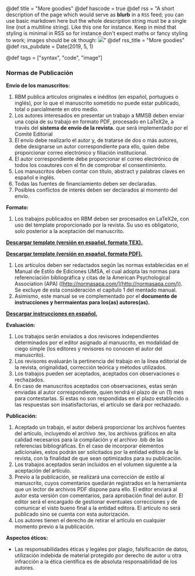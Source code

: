 @def title = "More goodies"
@def hascode = true
@def rss = "A short description of the page which would serve as **blurb** in a `RSS` feed; you can use basic markdown here but the whole description string must be a single line (not a multiline string). Like this one for instance. Keep in mind that styling is minimal in RSS so for instance don't expect maths or fancy styling to work; images should be ok though: ![](https://upload.wikimedia.org/wikipedia/en/b/b0/Rick_and_Morty_characters.jpg)"
@def rss_title = "More goodies"
@def rss_pubdate = Date(2019, 5, 1)

@def tags = ["syntax", "code", "image"]



### Normas de Publicación

**Envío de los manuscritos:**

1.  RBM publica artículos originales e inéditos (en español, portugues o inglés), por lo que el manuscrito sometido no puede estar publicado, total o parcialmente en otro medio.
2.  Los autores interesados en presentar un trabajo a MMSB deben enviar una copia de su trabajo en formato PDF, procesado en LaTeX2e, a través del **sistema de envío de la revista.** que será implementado por el Comité Editorial
3.  El envío debe realizarlo el autor y, de tratarse de dos o más autores, debe designarse un autor correspondiente para ello, quien debe proporcionar correo electrónico y filiación institucional.
4.  El autor correspondiente debe proporcionar el correo electrónico de todos los coautores con el fin de comprobar el consentimiento.
5.  Los manuscritos deben contar con título, abstract y palabras claves en español e inglés.
6.  Todas las fuentes de financiamiento deben ser declaradas.
7.  Posibles conflictos de interés deben ser declarados al momento del envío.

**Formato:**

1.  Los trabajos publicados en RBM deben ser procesados en LaTeX2e, con uso del template proporcionado por la revista. Su uso es obligatorio, solo posterior a la aceptación del manuscrito.

**[Descargar template (versión en español, formato TEX).](https://drive.google.com/file/d/1l6oKW02p44HQEoo0_hMOVjHGNAvkL187/view?usp=sharing)**

**[Descargar template (versión en español, formato PDF).](https://drive.google.com/file/d/13zWfCSkxcBGkNxnC3jdN5gsr1Pbr6P1-/view?usp=sharing)**


1.  Los artículos deben ser redactados según las normas establecidas en el Manual de Estilo de Ediciones UMSA, el cual adopta las normas para referenciación bibliográfica y citas de la American Psychological Association (APA) ([http://normasapa.com/](http://normasapa.com/)). Se excluye de esta consideración el capítulo 1 del mentado manual.
2.  Asimismo, este manual se ve complementado por el **documento de instrucciones y herrmaientas para los(as) autores(as).**

**[Descargar instrucciones en español.]()**


**Evaluación:**

1.  Los trabajos serán enviados a dos revisores independientes determinados por el editor asignado al manuscrito, en modalidad de ciego simple (los editores y revisores no conocen el autor del manuscrito).
2.  Los revisores evaluarán la pertinencia del trabajo en la línea editorial de la revista, originalidad, corrección teórica y métodos utilizados.
3.  Los trabajos pueden ser aceptados, aceptados con observaciones o rechazados.
4.  En caso de manuscritos aceptados con observaciones, estas serán enviadas al autor correspondiente, quien tendrá el plazo de un (1) mes para contestarlas. Si estas no son respondidas en el plazo establecido o las respuestas son insatisfactorias, el artículo se dará por rechazado.

**Publicación:**

1.  Aceptado un trabajo, el autor deberá proporcionar los archivos fuentes del artículo, incluyendo el archivo .tex, los archivos gráficos en alta calidad necesarios para la compilación y el archivo .bib de las referencias bibliográficas. En el caso de incorporar elementos adicionales, estos podrán ser solicitados por la entidad editora de la revista, con la finalidad de que sean optimizados para su publicación.
2.  Los trabajos aceptados serán incluidos en el volumen siguiente a la aceptación del artículo.
3.  Previo a la publicación, se realizará una corrección de estilo al manuscrito, cuyos comentarios quedarán registrados en la herramienta que un lector de archivos PDF dispone para ello. El editor enviará al autor esta versión con comentarios, para aprobación final del autor. El editor será el encargado de gestionar eventuales correcciones y de comunicar el visto bueno final a la entidad editora. El artículo no será publicado sino se cuenta con esta autorización.
4.  Los autores tienen el derecho de retirar el artículo en cualquier momento previo a la publicación.

**Aspectos éticos:**

-   Las responsabilidades éticas y legales por plagio, falsificación de datos, utilización indebida de material protegido por derecho de autor u otra infracción a la ética científica es de absoluta responsabilidad de los autores.